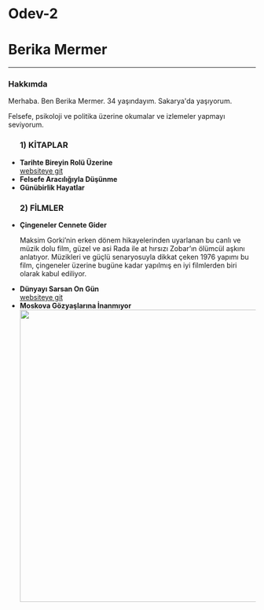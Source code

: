 # Odev-2
<h1>Berika Mermer</h1>
<hr>
<!--Hakkımda biraz kişisel bilgi-->
<h3>Hakkımda</h3>
<p>Merhaba. Ben Berika Mermer. 34 yaşındayım. Sakarya'da yaşıyorum.</p>
<p>Felsefe, psikoloji ve politika üzerine okumalar ve izlemeler yapmayı seviyorum.</p>
<!--Sevdiğim bazı kitaplar-->
<ol>
<h3>1) KİTAPLAR</h3>
</ol>
<ul>
    <li><b>Tarihte Bireyin Rolü Üzerine</b></li>
    <a href="https://www.goodreads.com/tr/book/show/43459872-tarihte-bireyin-rol-zerine"
    target="blank">websiteye git</a>
    <li><b>Felsefe Aracılığıyla Düşünme</b></li>
    <li><b>Günübirlik Hayatlar</b></li>
</ul>
<!--Sevdiğim bazı filmler-->
<ol>
<h3>2) FİLMLER</h3>
</ol>
<ul>
    <li><b>Çingeneler Cennete Gider</b></li>
    <p>Maksim Gorki’nin erken dönem hikayelerinden uyarlanan bu canlı ve müzik dolu film, güzel ve asi Rada ile at hırsızı Zobar’ın ölümcül aşkını anlatıyor.
        Müzikleri ve güçlü senaryosuyla dikkat çeken 1976 yapımı bu film, çingeneler üzerine bugüne kadar yapılmış en iyi filmlerden biri olarak kabul ediliyor.</p>
    <li><b>Dünyayı Sarsan On Gün</b></li>
    <a href="https://www.imdb.com/title/tt1118510/"
    target="blank">websiteye git</a>
    <li><b>Moskova Gözyaşlarına İnanmıyor</b></li>
    <!-- img -->
    <img class="MediaGrid__imageOld" src="https://sun9-26.userapi.com/impf/c624717/v624717849/4286a/1Fb9wfhygRA.jpg?size=600x594&amp;quality=96&amp;sign=8559b163602d58e46cb43a9d3434c8ef&amp;c_uniq_tag=DRd_3f7M8Tva6T0ruFm5Vbb1QrNP5ovLXtQ1YlbOyMc&amp;type=album" alt="" width="600" height="594" loading="lazy">
</ul>
</body>
</html>
